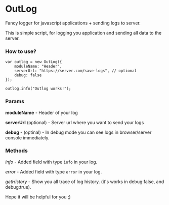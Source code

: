 # OutLog
Fancy logger for javascript applications + sending logs to server.

This is simple script, for logging you application and sending all data to the server.

### How to use?

```
var outlog = new OutLog({
    moduleName: "Header",
    serverUrl: "https://server.com/save-logs", // optional
    debug: false
});

outlog.info("Outlog works!");
```

### Params

**moduleName** - Header of your log

**serverUrl** (optional) - Server url where you want to send your logs

**debug** - (optinal) - In debug mode you can see logs in browser/server console immediately.

### Methods

*info* - Added field with type `info` in your log.

*error* - Added field with type `error` in your log.

*getHistory* - Show you all trace of log history. (it's works in debug:false, and debug:true).


 Hope it will be helpful for you ;)

